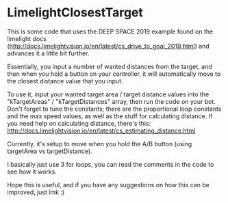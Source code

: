 # LimelightClosestTarget

This is some code that uses the DEEP SPACE 2019 example found on the limelight docs (http://docs.limelightvision.io/en/latest/cs_drive_to_goal_2019.html) and advances it a little bit further.

Essentially, you input a number of wanted distances from the target, and then when you hold a button on your controller, it will automatically move to the closest distance value that you input.

To use it, input your wanted target area / target distance values into the "kTargetAreas" / "kTargetDistances" array, then run the code on your bot. Don't forget to tune the constants; there are the proportional loop constants and the max speed values, as well as the stuff for calculating distance. 
If you need help on calculating distance, there's this: http://docs.limelightvision.io/en/latest/cs_estimating_distance.html

Currently, it's setup to move when you hold the A/B button (using targetArea vs targetDistance).

I basically just use 3 for loops, you can read the comments in the code to see how it works.

Hope this is useful, and if you have any suggestions on how this can be improved, just lmk :)

